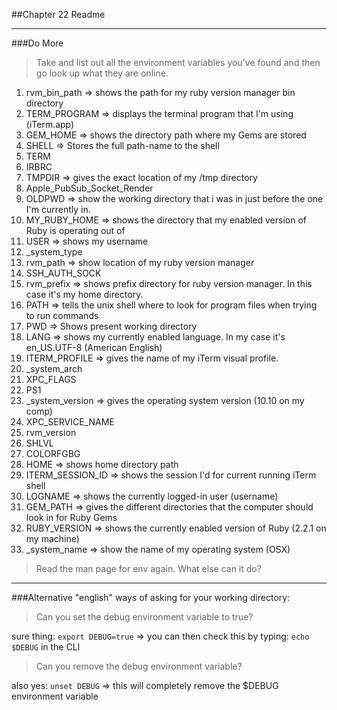 ##Chapter 22 Readme
___

###Do More

>Take and list out all the environment variables you've found and then go look up what they are online.<br/>

1. rvm_bin_path => shows the path for my ruby version manager bin directory
2. TERM_PROGRAM => displays the terminal program that I'm using (iTerm.app)
3. GEM_HOME => shows the directory path where my Gems are stored
4. SHELL => Stores the full path-name to the shell
5. TERM  
6. IRBRC
7. TMPDIR => gives the exact location of my /tmp directory
8. Apple_PubSub_Socket_Render
9. OLDPWD => show the working directory that i was in just before the one I'm currently in.
10. MY_RUBY_HOME => shows the directory that my enabled version of Ruby is operating out of
11. USER => shows my username
12. \_system_type 
13. rvm_path => show location of my ruby version manager
14. SSH_AUTH_SOCK
15. rvm_prefix => shows prefix directory for ruby version manager.  In this case it's my home directory.
16. PATH => tells the unix shell where to look for program files when trying to run commands
17. PWD => Shows present working directory
18. LANG => shows my currently enabled language.  In my case it's en_US.UTF-8 (American English)
19. ITERM_PROFILE => gives the name of my iTerm visual profile.
20. \_system_arch
21. XPC_FLAGS
22. PS1
23. \_system_version => gives the operating system version (10.10 on my comp)
24. XPC_SERVICE_NAME
25. rvm_version
26. SHLVL
27. COLORFGBG
28. HOME => shows home directory path
29. ITERM_SESSION_ID => shows the session I'd for current running iTerm shell
30. LOGNAME => shows the currently logged-in user (username)
31. GEM_PATH => gives the different directories that the computer should look in for Ruby Gems
32. RUBY_VERSION => shows the currently enabled version of Ruby (2.2.1 on my machine)
33. \_system_name => show the name of my operating system (OSX)

>Read the man page for env again. What else can it do?
____

###Alternative "english" ways of asking for your working directory:
  
>Can you set the debug environment variable to true?

sure thing: `export DEBUG=true` => you can then check this by typing: `echo $DEBUG` in the CLI

>Can you remove the debug environment variable?

also yes: `unset DEBUG` => this will completely remove the $DEBUG environment variable
